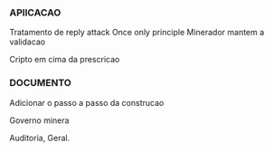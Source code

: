 ### APlICACAO

Tratamento de reply attack
    Once only principle
    Minerador mantem a validacao

Cripto em cima da prescricao


### DOCUMENTO

Adicionar o passo a passo da construcao

Governo minera




Auditoria, Geral.

